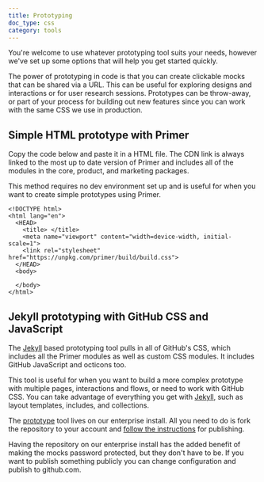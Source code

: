 ```yaml
---
title: Prototyping
doc_type: css
category: tools
---
```


You're welcome to use whatever prototyping tool suits your needs, however we've set up some options that will help you get started quickly.

The power of prototyping in code is that you can create clickable mocks that can be shared via a URL. This can be useful for exploring designs and interactions or for user research sessions. Prototypes can be throw-away, or part of your process for building out new features since you can work with the same CSS we use in production.

## Simple HTML prototype with Primer
Copy the code below and paste it in a HTML file. The CDN link is always linked to the most up to date version of Primer and includes all of the modules in the core, product, and marketing packages.

This method requires no dev environment set up and is useful for when you want to create simple prototypes using Primer.

```
<!DOCTYPE html>
<html lang="en">
  <HEAD>
    <title> </title>
    <meta name="viewport" content="width=device-width, initial-scale=1">
    <link rel="stylesheet" href="https://unpkg.com/primer/build/build.css">
  </HEAD>
  <body>

  </body>
</html>
```

## Jekyll prototyping with GitHub CSS and JavaScript
The [Jekyll](http://jekyllrb.com) based prototyping tool pulls in all of GitHub's CSS, which includes all the Primer modules as well as custom CSS modules. It includes GitHub JavaScript and octicons too.

This tool is useful for when you want to build a more complex prototype with multiple pages, interactions and flows, or need to work with GitHub CSS. You can take advantage of everything you get with [Jekyll](http://jekyllrb.com/docs/home/), such as layout templates, includes, and collections.

The [prototype](https://ghe.io/github/prototype) tool lives on our enterprise install. All you need to do is fork the repository to your account and [follow the instructions](https://ghe.io/github/prototype#basics) for publishing.

Having the repository on our enterprise install has the added benefit of making the mocks password protected, but they don't have to be. If you want to publish something publicly you can change configuration and publish to github.com.
